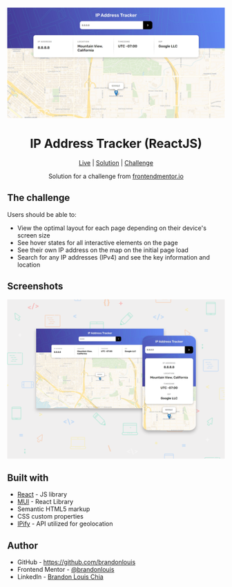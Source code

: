 ![preview](./screenshots/preview.png)

<h1 align="center">IP Address Tracker (ReactJS)</h1>

<div align="center">

[Live](https://blc7896530-fem-ip-tracker.netlify.app/)
| [Solution](https://www.frontendmentor.io/solutions/responsive-ip-address-tracker-webpage-using-reactjs-56OqOk19FH)
| [Challenge](https://www.frontendmentor.io/challenges/ip-address-tracker-I8-0yYAH0/hub)

Solution for a challenge from [frontendmentor.io](https://www.frontendmentor.io/)

</div>

## The challenge

Users should be able to:

- View the optimal layout for each page depending on their device's screen size
- See hover states for all interactive elements on the page
- See their own IP address on the map on the initial page load
- Search for any IP addresses (IPv4) and see the key information and location

## Screenshots

![desktop+mobile](./screenshots/desktop+mobile.png)

## Built with

- [React](https://reactjs.org/) - JS library
- [MUI](https://mui.com/) - React Library
- Semantic HTML5 markup
- CSS custom properties
- [IPify](https://geo.ipify.org/) - API utilized for geolocation

## Author

- GitHub - https://github.com/brandonlouis
- Frontend Mentor - [@brandonlouis](https://www.frontendmentor.io/profile/brandonlouis)
- LinkedIn - [Brandon Louis Chia](www.linkedin.com/in/brandon-louis-chia-63730b162)
